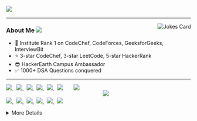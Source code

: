 <!-- ## Hey there, I'm Pulkit Malhotra <img src="https://github.com/sciencepal/sciencepal/blob/master/assets/Hi.gif" width="29px"> -->

<p align="left">
 <a href="https://git.io/typing-svg" target="_blank">
    <img src="https://readme-typing-svg.herokuapp.com?size=25&color=1A9AF7&lines=Hey+There!;My+self+Pulkit+Malhotra;Welcome+to+my+GitHub;I'm+a+android+developer;I'm+a+web+developer;I'm+a+competitive+programmer;I'm+a+game+developer;I'm+a+LeetCoder;I'm+a+Open+Source+Contributor;I'm+a+ML+engineer;I'm+a+front-end+developer;I'm+a+youtuber">
  </a>
</p>

---
<img align="right" src="https://readme-jokes.vercel.app/api?hideBorder&bgColor=black&theme=synthwave&qColor=orange&aColor=white" alt="Jokes Card" />

 


### About Me <img src="https://github.com/SP-XD/SP-XD/blob/main/images/message.gif?raw=true" width="30" />
- 🥇 Institute Rank 1 on CodeChef, CodeForces, GeeksforGeeks, InterviewBit
- ⭐ 3-star CodeChef, 3-star LeetCode, 5-star HackerRank
- 😎 HackerEarth Campus Ambassador
- ✅ 1000+ DSA Questions conquered

---

<a href="https://leetcode.com/pulkit161001" target="_blank">
 <img align="right" src='https://leetcard.jacoblin.cool/pulkit161001?hide=ranking&border=0&radius=21' width='320"'>
</a>
<a href="https://auth.geeksforgeeks.org/user/pulkit161001/profile" target="_blank">
 <img align="right" src='https://geeks-for-geeks-stats-api-napiyo.vercel.app/?userName=pulkit161001' width='240"'>
</a>

 
<p align="left">
  <a href="https://twitter.com/PulkitMalhotraa" target="_blank">
    <img height="40px" width="auto" src="https://user-images.githubusercontent.com/63710339/185727796-29c208f4-e6b3-403f-b7f6-94b7fa4a6b58.png">
  </a>
  &nbsp;
  <a href="https://www.linkedin.com/in/thepulkitmalhotra" target="_blank">
    <img height="40px" width="auto" src="https://user-images.githubusercontent.com/63710339/185727798-75572198-8764-4e7b-8a34-d772e51aa730.png">
  </a>
  &nbsp;
  <a href="https://pulkitmalhotra161001.github.io/" target="_blank">
    <img height="40px" width="auto" src="https://user-images.githubusercontent.com/63710339/185727804-31fef5f2-47f3-4830-86f8-ccbba7a1b59e.png">
  </a>
  &nbsp;
  <a href="https://dev.to/pulkitmalhotra" target="_blank">
    <img height="40px" width="auto" src="https://user-images.githubusercontent.com/63710339/205476941-8b101660-4bba-474a-b206-3c0d33ef7886.png">
  </a>
  &nbsp;
  <a href="https://medium.com/@Pulkit_Malhotra" target="_blank">
    <img height="40px" width="auto" src="https://user-images.githubusercontent.com/63710339/185727800-1ceedcbb-919b-4ac9-a460-97d7e9c3be03.png">
  </a>
  &nbsp;
  <a href="https://www.youtube.com/c/PulkitMalhotra" target="_blank">
    <img height="40px" width="auto" src="https://user-images.githubusercontent.com/63710339/185727803-f2147184-06c7-4a39-9a74-da47f3e2f880.png">
  </a>
  
  <br>
  <br>
 
  
  <a href="https://www.hackerrank.com/pulkit161001" target="_blank">
    <img  height="40px" width="auto" src="https://user-images.githubusercontent.com/63710339/185728321-5597e642-cc4e-4833-a499-6535d7f8cf41.png">
  </a>
  &nbsp;
  <a href="https://www.interviewbit.com/profile/pulkit161001" target="_blank">
    <img height="40px" width="auto" src="https://user-images.githubusercontent.com/63710339/185728585-448c0997-ad9c-4949-a47a-5c3f2ff0d1e3.png">
  </a>
  &nbsp;
  <a href="https://www.codechef.com/users/pulkit161001" target="_blank">
    <img height="40px" width="auto" src="https://user-images.githubusercontent.com/63710339/185728318-0b976716-4f78-4a0a-a377-1643cc18a57e.png">
  </a>
  &nbsp;
  <a href="https://codeforces.com/profile/pulkitmalhotra1610" target="_blank">
    <img height="40px" width="auto" src="https://user-images.githubusercontent.com/63710339/205476287-dee85e56-04b7-403c-8269-3455f052eb62.png">
  </a>
  &nbsp;
  <a href="https://leetcode.com/pulkit161001" target="_blank">
    <img height="40px" width="auto" src="https://user-images.githubusercontent.com/63710339/185728579-3f9af06c-0977-4d51-a81a-2ac828fc2d23.png">
  </a>
  &nbsp;
  <a href="https://auth.geeksforgeeks.org/user/pulkit161001/profile" target="_blank">
    <img height="40px" width="auto" src="https://user-images.githubusercontent.com/63710339/185728583-3b581a30-c79b-42b5-ac31-8f246fb7ba3a.png">
  </a>

</p>


<details>
<summary>More Details</summary>

<img src="https://github.com/PulkitMalhotra161001/PulkitMalhotra161001/blob/output/github-contribution-grid-snake.svg">

| ![Pulkit's GitHub stats](https://github-readme-stats-sigma-five.vercel.app/api?username=PulkitMalhotra161001&theme=github_dark&show_icons=true) | [![Top Langs](https://github-readme-stats-sigma-five.vercel.app/api/top-langs/?username=PulkitMalhotra161001&theme=github_dark&layout=compact)](https://github.com/PulkitMalhotra161001/github-readme-stats) |
|---|---|
 

<p align='center'>
  Do you like my open source projects? <a href='https://stars.github.com/nominate/'>Nominate me to Github Stars ⭐</a>
</p>

<p align='center'>
  <img src="https://github.com/SP-XD/SP-XD/blob/main/images/letterbox.gif?raw=true" width="25" /> How to reach me: <a href='mailto:pulkit161001@gmail.com'>pulkit161001@gmail.com</a>
</p>
 
 <p align='center'>
  <img src="https://komarev.com/ghpvc/?username=PulkitMalhotra161001">
 </p>
 
 </details>
